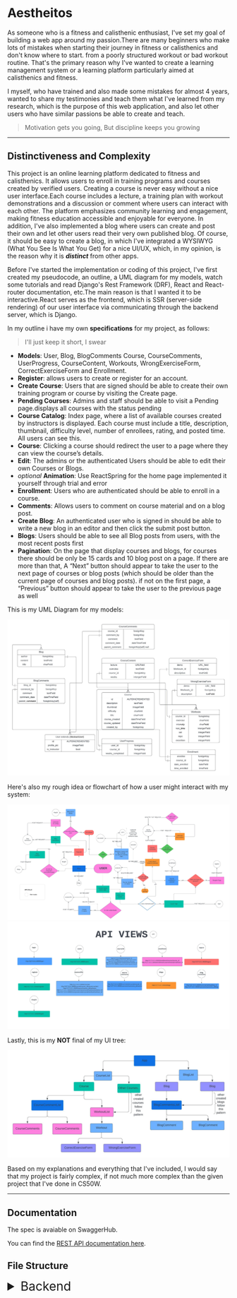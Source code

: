 # Aestheitos

As someone who is a fitness and calisthenic enthusiast, I've set my goal of building a web app around my passion.There are many beginners who make lots of mistakes when starting their journey in fitness or calisthenics and don't know where to start. from a poorly structured workout or bad workout routine. That's the primary reason why I've wanted to create a learning management system or a learning platform particularly aimed at calisthenics and fitness.

I myself, who have trained and also made some mistakes for almost 4 years, wanted to share my testimonies and teach them what I've learned from my research, which is the purpose of this web application, and also let other users who have similar passions be able to create and teach.

> Motivation gets you going, But discipline keeps you growing

---

## Distinctiveness and Complexity

This project is an online learning platform dedicated to fitness and calisthenics. It allows users to enroll in training programs and courses created by verified users. Creating a course is never easy without a nice user interface.Each course includes a lecture, a training plan with workout demonstrations and a discussion or comment where users can interact with each other. The platform emphasizes community learning and engagement, making fitness education accessible and enjoyable for everyone. In addition, I've also implemented a blog where users can create and post their own and let other users read their very own published blog. Of course, it should be easy to create a blog, in which I've integrated a WYSIWYG (What You See Is What You Get) for a nice UI/UX, which, in my opinion, is the reason why it is ***distinct*** from other apps.

Before I've started the implementation or coding of this project, I've first created my pseudocode, an outline, a UML diagram for my models, watch some tutorials and read Django's Rest Framework (DRF), React and React-router documentation, etc.The main reason is that I wanted it to be interactive.React serves as the frontend, which is SSR (server-side rendering) of our user interface via communicating through the backend server, which is Django.

In my outline i have my own **specifications** for my project, as follows:

> I'll just keep it short, I swear

- **Models**: User, Blog, BlogComments Course, CourseComments, UserProgress, CourseContent, Workouts, WrongExerciseForm, CorrectExerciseForm and Enrollment.
- **Register**: allows users to create or register for an account.
- **Create Course**: Users that are signed should be able to create their own training program or course by visiting the Create page.
- **Pending Courses**: Admins and staff should be able to visit a Pending page.displays all courses with the status pending
- **Course Catalog**: Index page, where a list of available courses created by instructors is displayed. Each course must include a title, description, thumbnail, difficulty level, number of enrollees, rating, and posted time. All users can see this.
- **Course**: Clicking a course should redirect the user to a page where they can view the course’s details.
- **Edit**: The admins or the authenticated Users should be able to edit their own Courses or Blogs.
- *optional* **Animation**: Use ReactSpring for the home page implemented it yourself through trial and error
- **Enrollment**: Users who are authenticated should be able to enroll in a course.
- **Comments**: Allows users to comment on course material and on a blog post.
- **Create Blog**: An authenticated user who is signed in should be able to write a new blog in an editor and then click the submit post button.
- **Blogs**: Users should be able to see all Blog posts from users, with the most recent posts first
- **Pagination**: On the page that display courses and blogs, for courses there should be only be 15 cards and 10 blog post on a page. If there are more than that, A “Next” button should appear to take the user to the next page of courses or blog posts (which should be older than the current page of courses and blog posts). if not on the first page, a “Previous” button should appear to take the user to the previous page as well

This is my UML Diagram for my models:

![UML diagram of my Django model that i've created in lucidchart](/images/images/Capstone.jpeg)
  
Here's also my rough idea or flowchart of how a user might interact with my system:

![Flowchart of my LMS that i've created in lucidchart](/images/images/APP%20FLOW%20-%20UI%20FLOW.jpeg)
![Flowchart of my LMS that i've created in lucidchart](/images/images/APP%20FLOW%20-%20UI%20FLOW-2.jpeg)

Lastly, this is my **NOT** final of my UI tree:

![UI TREE of my Frontend that i've created in lucidchart](/images/images/Capstone%20UI%20TREE%20-%20hiearchy%20(React).jpeg)

Based on my explanations and everything that I've included, I would say that my project is fairly complex, if not much more complex than the given project that I've done in CS50W.

---

## Documentation

The spec is avaiable on SwaggerHub.

You can find the [REST API documentation here](https://app.swaggerhub.com/apis-docs/jerichokunserrano_gmail.com/AestheitosLMS/1.0.0).

## File Structure

<!-- markdownlint-disable MD033 -->
<details>

<summary style="font-size: 2em"> Backend </summary>

The Django Rest Framework makes it easier for us to design an API for CRUD (Create, Read, Update and Delete) operations.

## learn app

```None
learn
├── __pycache__
├──  migrations
├──  __init__.py 
├──  .gitignore 
├──  admin.py
├──  apps.py 
├──  custom_serializer.py
├──  helpers.py
├──  models.py
├──  serializers.py
├──  test_api.py
├──  test_api2.py
├──  test_models.py
├──  urls.py
└──  views.py
```

### `.gitignore`

Tells Git don't track files in here to be pushed.

### `admin.py`

Register models for Django's admin interface

```python
# existing code

admin.site.register(User)
admin.site.register(UserProgress)
admin.site.register(Course)
admin.site.register(CourseContent)
admin.site.register(CourseRating)
admin.site.register(CourseComments)

# existing code
```

### `custom_serializer.py`

A mock or custom serializer that is only for documentation purposes ( django spectacular ).

```python
# existing code

class LoginCustomSerializer(serializers.ModelSerializer):
    class Meta:
        model = User
        fields = ["username", "password"]

# existing code
```

### `helpers.py`

Helper Functions for Authentication, Lookup, and Custom Mixin, which are just overriden methods (polymorphism) to be used for inheritance

```python
# existing code

def user_authentication(request):
    """
    Validating token for authentication purposes.
    Ensure that the user is logged in.

    return user instance
    """

    token = request.COOKIES.get("jwt")

    if not token:
        raise AuthenticationFailed("Unauthenticated!")

    try:
        payload = jwt.decode(token, key="secret", algorithms=["HS256"])
    except jwt.ExpiredSignatureError:
        raise AuthenticationFailed("Unauthenticated!")

    user = User.objects.filter(id=payload["id"]).first()

    return user

def is_valid_ownership(user, course_id):
    """
    we check if this course belongs to the instructor(creator of the course)
    """
    # existing code...

class CreateAPIMixin(CreateModelMixin):
    """
    Apply this mixin for APIView that requires authentication before creating
    This is to override exisitng create method (Polymorphism).
    """

    def perform_create(self, serializer):
        user = user_authentication(self.request)

        # checking for additional arguements i.e pk so that our method will be flexible/ resuable for different serializers
        parameters = inspect.signature(serializer.save_with_auth_user).parameters
        if "pk" in parameters:
            try:
                serializer.save_with_auth_user(user, self.kwargs["pk"])
            except KeyError:
                serializer.save_with_auth_user(user, None)
        else:
            serializer.save_with_auth_user(user)

# existing code
```

### `models.py`

Django Models, or entities in the database, also created a custom method such as

```python
delete_with_auth_user(self, user):
    # if instance is not created by user 
    # raises an authentication failed
```

for instances that were only deleted by their creator.

```python
# existing code

class User(AbstractUser):
    # existing code

# other code

class Course(models.Model):
    """
    Represents a course in the learning platform.
    """

    STATUS_CHOICES = [
        ("P", "Pending"),
        ("A", "Approved"),
        ("R", "Rejected"),
    ]

    DIFFICULTY_CHOICES = [
        ("BG", "Beginner"),
        ("IN", "Intermediate"),
        ("AD", "Advanced"),
    ]
    title = models.CharField(max_length=100)
    description = models.TextField()
    thumbnail = models.ImageField(upload_to="images/", null=True, blank=True)
    difficulty = models.CharField(max_length=2, choices=DIFFICULTY_CHOICES)
    course_created = models.DateTimeField(auto_now_add=True)
    course_updated = models.DateTimeField(auto_now_add=True)
    created_by = models.ForeignKey(
        "User", on_delete=models.CASCADE, related_name="creator"
    )
    status = models.CharField(max_length=1, choices=STATUS_CHOICES, default="P")

    def __str__(self):
        return f"( id: {self.id}) Course: {self.title}. By {self.created_by.username}"

    def delete_with_auth_user(self, user):
        if self.created_by != user:
            raise AuthenticationFailed("Not allowed to delete")
        self.delete()

    def course_rating_average(self):
        return self.course_rating.aggregate(Avg('rating'))['rating__avg']

# existing code

```

### `serializers.py`

> Serializers allow complex data such as querysets and model instances to be converted to native Python datatypes that can then be easily rendered into JSON, XML or other content types. Serializers also provide deserialization, allowing parsed data to be converted back into complex types, after first validating the incoming data.
> The ModelSerializer class provides a shortcut that lets you automatically create a Serializer class with fields that correspond to the Model fields. - [**Django Rest Framework**](https://www.django-rest-framework.org/api-guide/serializers/#modelserializer)

In addition, I have created my own save method, which is similar to the delete method in `models.py`, i.e.

```python
def save_with_auth_user(self, user, pk, update=False):

    if self.instance.course.created_by != user:
        raise AuthenticationFailed("Not allowed to modify")
    self.save()
```

An example is that before saving the data, the function will first check if this instance belongs to the user and raise an authentication failure if not.

```python
# existing code

class UserSerializer(ModelSerializer):
    class Meta:
        model = User
        fields = "__all__"
        extra_kwargs = {"password": {"write_only": True}}

    # hashes password
    def create(self, validated_data):
        password = validated_data.pop("password", None)
        instance = self.Meta.model(**validated_data)
        if password is not None:
            instance.set_password(password)
        instance.save()
        return instance

# other code

class CourseSerializer(ModelSerializer):
    average_rating = serializers.SerializerMethodField()
    class Meta:
        model = Course
        fields = "__all__"
        read_only_fields = ["created_by"]

    def save_with_auth_user(self, user, pk, update=False):

        if update:

            if "status" in self.validated_data and not user.is_staff:
                raise AuthenticationFailed("Only staff can change the status")

            if not user.is_superuser and self.instance.created_by != user:
                raise AuthenticationFailed("Not allowed to modify")

            self.save()
            return
        self.save(created_by=user)

    def get_average_rating(self, obj) -> float:
        return obj.course_rating_average()

# existing code
```

### `test_api.py`

Client testing is an important part of ensuring clients are able to perform certain operations.
This file contains test cases. utilizing the [DRF's API test cases](https://www.django-rest-framework.org/api-guide/testing/#api-test-cases)

```python
# existing code

class RegisterAPITestCase(APITestCase):
    def test_create_account(self):
        """
        Ensure we can create a new account object.
        """

# other code

class CourseDetailAPITestCase(APITestCase):

    def setUp(self):
        user = User.objects.create_user(username="testuser", password="secret")
        Course.objects.create(
            title="set up",
            description="nothing",
            difficulty="BG",
            thumbnail="images/images/skillz.jpg",
            created_by=user,
        )
        # exisitng code...

     def test_retrieve_course(self):
        """
        Ensure we can retreive a course instance
        """

        client = APIClient(enforce_csrf_checks=True)
        response1 = client.get(reverse("learn:course-detail", args=[1]))
        response2 = client.get(reverse("learn:course-detail", args=[2]))
        response3 = client.get(reverse("learn:course-detail", args=[3]))
        self.assertEqual(response1.status_code, status.HTTP_200_OK)
        self.assertEqual(response2.status_code, status.HTTP_200_OK)
        self.assertEqual(response3.status_code, status.HTTP_404_NOT_FOUND)

    def test_update_course(self):
        """
        Ensure we can update a course instance
        """

        # test update instance with unauthenticated client
        response = self.unauthenticated_client.put(
            reverse("learn:course-detail", args=[1]),
            {
                "title": "test unauth",
                "description": "test unauth",
                "difficulty": "AD",
            },
            format="json",
        )
        self.assertEqual(response.status_code, status.HTTP_403_FORBIDDEN)
    
    # existing code
```

### `test_api2.py`

This is just an extension for ```test_api.py```, which continues the remaining API testing.

```python
# exisiting code

class BlogListAPITestCase(APITestCase):

    def setUp(self):
        self.user = User.objects.create_user(username="testuser", password="secret")
        self.user_2 = User.objects.create_user(username="testuser2", password="secret")

        Blog.objects.create(
            title="test blog",
            content="idk there's no content yet lorem ipsum blah blah blah blah blah blah",
            author=self.user,
        )

        self.authenticated_client = APIClient(enforce_csrf_checks=True)
        self.authenticated_client_2 = APIClient(enforce_csrf_checks=True)
        self.unauthenticated_client = APIClient(enforce_csrf_checks=True)

        # existing code....

    def test_retrieve_blog_list(self):
    """
    Ensure we can retrieve list of blogs
    """
    client = APIClient(enforce_csrf_checks=True)

    response = client.get(reverse("learn:blog-list"))

    self.assertEqual(response.status_code, status.HTTP_200_OK)
    self.assertEqual(len(response.data), 1)
    self.assertIn("test", response.data[0]["title"])

# existing code
```

### `test_models.py`

Django Testing: Ensure that Django models or databases work correctly as intended using assertions.

```python
# other code

class EnrollmentTestCase(TestCase):
    def setUp(self):
        self.user = User.objects.create(username="testuser")
        self.user2 = User.objects.create(username="testuser123")

        self.course = Course.objects.create(title="Test Course", created_by=self.user)
        self.enrollment = Enrollment.objects.create(user=self.user2, course=self.course)

    def test_user_enrollment(self):
        self.assertEqual(self.enrollment.user, self.user2)

    def test_course_enrollment(self):
        self.assertEqual(self.enrollment.course, self.course)

    def test_date_enrolled(self):
        self.assertIsInstance(self.enrollment.date_enrolled, datetime)

    def test_related_names(self):
        self.assertIn(self.enrollment, self.user2.enrollee.all())
        self.assertIn(self.enrollment, self.course.enrolled.all())

    def test_enrollment_without_user(self):
        with self.assertRaises(IntegrityError):
            Enrollment.objects.create(user=None, course=self.course)

    def test_enrollment_without_course(self):
        with self.assertRaises(IntegrityError):
            Enrollment.objects.create(user=self.user2, course=None)

# existing code
```

### `urls.py`

This contains all of our endpoints for the generic views that are in the ```views.py```.
The as_view():
> Store the original class on the view function.
>This allows us to discover information about the view when we do URL reverse lookups. Used for breadcrumb generation.

In simpler terms, the as_view() method is used with class-based views. This method converts a class into a view function that can be called when processing a request.

```python
# existing code

app_name = "learn"
urlpatterns = [

    # API CALLS
    path("register", RegisterView.as_view(), name="register"),
    path("login", LoginView.as_view(), name="login"),
    path("logout", LogoutView.as_view(), name="logout"),
    path("user/courses/progress", UserProgressList.as_view(), name="progress-list"),
    path("user/course/<int:pk>/progress", UserProgressDetail.as_view(), name="progress-detail"),
    path('courses', CourseList.as_view(), name='course-list'),
    path('course/<int:pk>/rate', CourseRatingView.as_view(), name="course-rating"),
    path('course/<int:pk>', CourseDetail.as_view(), name='course-detail'),
    path('course/<int:pk>/course-content', CourseContentDetail.as_view(), name='course-content'),
    path('workouts/course/<int:pk>', WorkoutList.as_view(), name="course-workout-list"),
    path('workout/<int:pk>/course', WorkoutDetail.as_view(), name="course-workout-detail"),
    # other route

]
```

### `views.py`

Last but not least, well, it's the main dish of our backend.
I've started coding with APIView, but I was repeating myself with the same operation for CRUD, and the code was very verbose, as it was very tedious to do.
in which I've decided to refactor it and use generic views as they are perfect for the CRUD pattern and applying the DRY (Don't Repeat Yourself) principle. though some exceptions are the register, login, and logout.

```python

class RegisterView(APIView):
    """
    Creates a newly Account
    """
    @extend_schema(request=UserSerializer, responses=UserSerializer)
    def post(self, request):
        serializer = UserSerializer(data=request.data)
        serializer.is_valid(raise_exception=True)
        serializer.save()
        return Response(serializer.data)

# other code

class CourseList(CreateAPIMixin, generics.ListCreateAPIView):
    """
    List all courses, or create a new course.
    """

    serializer_class = CourseSerializer
    queryset = Course.objects.all()


class CourseDetail(
    UpdateAPIMixin, DeleteAPIMixin, generics.RetrieveUpdateDestroyAPIView
):
    """
    Retrieve, update or delete a course instance
    """

    queryset = Course.objects.all()
    serializer_class = CourseSerializer

# existing code
```

</details>
